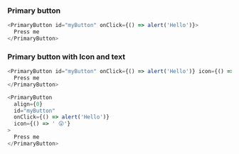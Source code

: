 ### Primary button

```js
<PrimaryButton id="myButton" onClick={() => alert('Hello')}>
  Press me
</PrimaryButton>
```

### Primary button with Icon and text

```js
<PrimaryButton id="myButton" onClick={() => alert('Hello')} icon={() => ' 😲'}>
  Press me
</PrimaryButton>
```

```js
<PrimaryButton
  align={0}
  id="myButton"
  onClick={() => alert('Hello')}
  icon={() => ' 😲'}
>
  Press me
</PrimaryButton>
```
